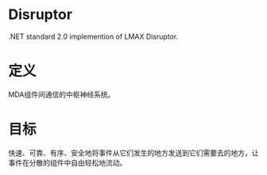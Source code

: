 # Disruptor
.NET standard 2.0 implemention of LMAX Disruptor.

# 定义
MDA组件间通信的中枢神经系统。

# 目标
快速、可靠、有序、安全地将事件从它们发生的地方发送到它们需要去的地方，让事件在分散的组件中自由轻松地流动。
